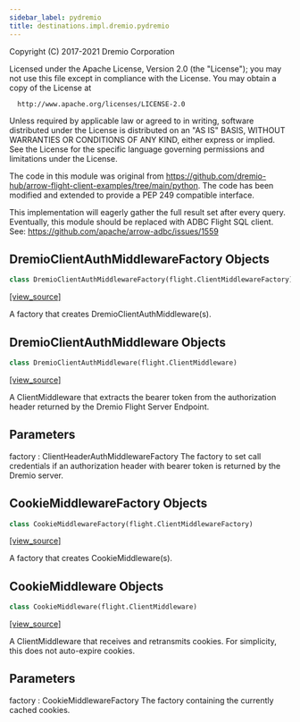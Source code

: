 ```yaml
---
sidebar_label: pydremio
title: destinations.impl.dremio.pydremio
---
```


Copyright (C) 2017-2021 Dremio Corporation

  Licensed under the Apache License, Version 2.0 (the "License");
  you may not use this file except in compliance with the License.
  You may obtain a copy of the License at

      http://www.apache.org/licenses/LICENSE-2.0

  Unless required by applicable law or agreed to in writing, software
  distributed under the License is distributed on an "AS IS" BASIS,
  WITHOUT WARRANTIES OR CONDITIONS OF ANY KIND, either express or implied.
  See the License for the specific language governing permissions and
  limitations under the License.

The code in this module was original from https://github.com/dremio-hub/arrow-flight-client-examples/tree/main/python.
The code has been modified and extended to provide a PEP 249 compatible interface.

This implementation will eagerly gather the full result set after every query.
Eventually, this module should be replaced with ADBC Flight SQL client.
See: https://github.com/apache/arrow-adbc/issues/1559

## DremioClientAuthMiddlewareFactory Objects

```python
class DremioClientAuthMiddlewareFactory(flight.ClientMiddlewareFactory)
```

[[view_source]](https://github.com/dlt-hub/dlt/blob/e9c9ecfa8a644fdb516dd74aabca3bf75bafb154/dlt/destinations/impl/dremio/pydremio.py#L172)

A factory that creates DremioClientAuthMiddleware(s).

## DremioClientAuthMiddleware Objects

```python
class DremioClientAuthMiddleware(flight.ClientMiddleware)
```

[[view_source]](https://github.com/dlt-hub/dlt/blob/e9c9ecfa8a644fdb516dd74aabca3bf75bafb154/dlt/destinations/impl/dremio/pydremio.py#L186)

A ClientMiddleware that extracts the bearer token from
the authorization header returned by the Dremio
Flight Server Endpoint.

Parameters
----------
factory : ClientHeaderAuthMiddlewareFactory
    The factory to set call credentials if an
    authorization header with bearer token is
    returned by the Dremio server.

## CookieMiddlewareFactory Objects

```python
class CookieMiddlewareFactory(flight.ClientMiddlewareFactory)
```

[[view_source]](https://github.com/dlt-hub/dlt/blob/e9c9ecfa8a644fdb516dd74aabca3bf75bafb154/dlt/destinations/impl/dremio/pydremio.py#L216)

A factory that creates CookieMiddleware(s).

## CookieMiddleware Objects

```python
class CookieMiddleware(flight.ClientMiddleware)
```

[[view_source]](https://github.com/dlt-hub/dlt/blob/e9c9ecfa8a644fdb516dd74aabca3bf75bafb154/dlt/destinations/impl/dremio/pydremio.py#L227)

A ClientMiddleware that receives and retransmits cookies.
For simplicity, this does not auto-expire cookies.

Parameters
----------
factory : CookieMiddlewareFactory
    The factory containing the currently cached cookies.

